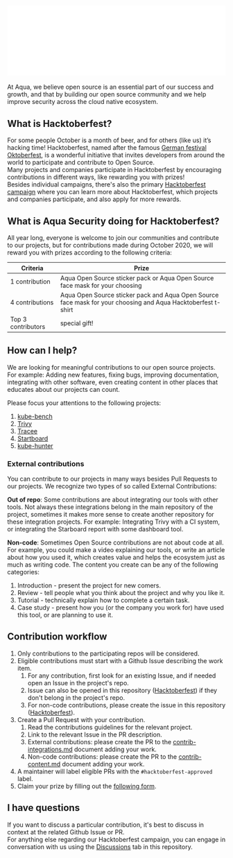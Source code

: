 ![logo](./logo.svg)

At Aqua, we believe open source is an essential part of our success and growth, and that by building our open source community and we help improve security across the cloud native ecosystem.

## What is Hacktoberfest?
For some people October is a month of beer, and for others (like us) it’s hacking time! Hacktoberfest, named after the famous [German festival Oktoberfest](https://en.wikipedia.org/wiki/Oktoberfest), is a wonderful initiative that invites developers from around the world to participate and contribute to Open Source.  
Many projects and companies participate in Hacktoberfest by encouraging contributions in different ways, like rewarding you with prizes!  
Besides individual campaigns, there's also the primary [Hacktoberfest campaign](https://hacktoberfest.digitalocean.com/) where you can learn more about Hacktoberfest, which projects and companies participate, and also apply for more rewards.

## What is Aqua Security doing for Hacktoberfest?
All year long, everyone is welcome to join our communities and contribute to our projects, but for contributions made during October 2020, we will reward you with prizes according to the following criteria:

Criteria | Prize
--- | ---
1 contribution | Aqua Open Source sticker pack or Aqua Open Source face mask for your choosing
4 contributions | Aqua Open Source sticker pack and Aqua Open Source face mask for your choosing and Aqua Hacktoberfest t-shirt
Top 3 contributors | special gift!

## How can I help?
We are looking for meaningful contributions to our open source projects. For example: Adding new features, fixing bugs, improving documentation, integrating with other software, even creating content in other places that educates about our projects can count.

Please focus your attentions to the following projects:
1. [kube-bench](https://github.com/aquasecurity/kube-bench)
2. [Trivy](https://github.com/aquasecurity/Trivy)
3. [Tracee](https://github.com/aquasecurity/tracee)
4. [Startboard](https://github.com/aquasecurity/Starboard)
5. [kube-hunter](https://github.com/aquasecurity/kube-hunter)

### External contributions
You can contribute to our projects in many ways besides Pull Requests to our projects. We recognize two types of so called External Contributions:

**Out of repo**: Some contributions are about integrating our tools with other tools. Not always these integrations belong in the main repository of the project, sometimes it makes more sense to create another repository for these integration projects. For example: Integrating Trivy with a CI system, or integrating the Starboard report with some dashboard tool.

**Non-code**: Sometimes Open Source contributions are not about code at all. For example, you could make a video explaining our tools, or write an article about how you used it, which creates value and helps the ecosystem just as much as writing code. The content you create can be any of the following categories:
1. Introduction - present the project for new comers.
2. Review - tell people what you think about the project and why you like it.
3. Tutorial - technically explain how to complete a certain task.
4. Case study - present how you (or the company you work for) have used this tool, or are planning to use it.

## Contribution workflow

1. Only contributions to the participating repos will be considered.
2. Eligible contributions must start with a Github Issue describing the work item.
    1. For any contribution, first look for an existing Issue, and if needed open an Issue in the project's repo.
    2. Issue can also be opened in this repository ([Hacktoberfest](https://github.com/aquasecurity/Hacktoberfest)) if they don't belong in the project's repo.
    3. For non-code contributions, please create the issue in this repository ([Hacktoberfest](https://github.com/aquasecurity/Hacktoberfest)).
3. Create a Pull Request with your contribution.
    1. Read the contributions guidelines for the relevant project.
    2. Link to the relevant Issue in the PR description.
    3. External contributions: please create the PR to the [contrib-integrations.md](contrib-integrations.md) document adding your work.
    4. Non-code contributions: please create the PR to the [contrib-content.md](contrib-content.md) document adding your work.
4. A maintainer will label eligible PRs with the `#hacktoberfest-approved` label.
5. Claim your prize by filling out the [following form](https://forms.office.com/Pages/ResponsePage.aspx?id=80wDvGtWykGfJF3ElHSwXoMzxQ44cLZDuLrHx6o4yX1UNklOSjVNOVFCSUtMVkVKR1VEU1haQVpUOS4u).

## I have questions
If you want to discuss a particular contribution, it's best to discuss in context at the  related Github Issue or PR.  
For anything else regarding our Hacktoberfest campaign, you can engage in conversation with us using the [Discussions](https://github.com/aquasecurity/Hacktoberfest/discussions) tab in this repository.
